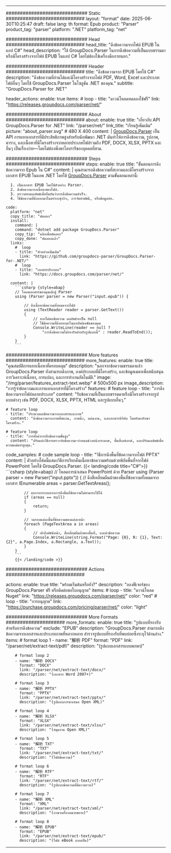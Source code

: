 


---
############################# Static ############################
layout: "format"
date:  2025-06-30T10:25:47
draft: false
lang: th
format: Epub
product: "Parser"
product_tag: "parser"
platform: ".NET"
platform_tag: "net"

############################# Head ############################
head_title: "ดึงข้อความจากไฟล์ EPUB ในแอป C#"
head_description: "ใช้ GroupDocs.Parser ในการดึงข้อความที่เป็นแบบธรรมดาหรือมีโครงสร้างจากไฟล์ EPUB ในแอป C# โดยไม่ต้องใช้เครื่องมือภายนอก."

############################# Header ############################
title: "ดึงข้อความจาก EPUB โดยใช้ C#" 
description: "ดึงข้อความที่อ่านได้และมีโครงสร้างจากไฟล์ PDF, Word, Excel และประเภทไฟล์อื่นๆ โดยใช้ GroupDocs.Parser ในโซลูชัน .NET ของคุณ."
subtitle: "GroupDocs.Parser for .NET" 

header_actions:
  enable: true
  items:
    #  loop
    - title: "ดาวน์โหลดทดลองใช้ฟรี"
      link: "https://releases.groupdocs.com/parser/net/"
      
############################# About ############################
about:
    enable: true
    title: "เกี่ยวกับ API GroupDocs.Parser for .NET"
    link: "/parser/net/"
    link_title: "เรียนรู้เพิ่มเติม"
    picture: "about_parser.svg" # 480 X 400
    content: |
       [GroupDocs.Parser](/parser/net/) เป็น API การแยกเอกสารที่มีประสิทธิภาพสูงสำหรับนักพัฒนา .NET มันทำให้การดึงข้อความ, รูปภาพ, ตาราง, และเนื้อหาที่มีโครงสร้างจากหลายประเภทไฟล์รวมถึง PDF, DOCX, XLSX, PPTX และอื่นๆ เป็นเรื่องง่าย—โดยไม่ต้องพึ่งพาไลบรารีของบุคคลที่สาม.

############################# Steps ############################
steps:
    enable: true
    title: "ขั้นตอนการดึงข้อความจาก Epub ใน C#"
    content: |
      คุณสามารถดึงข้อความที่สะอาดและมีโครงสร้างจากเอกสาร EPUB ในแอพ .NET โดยใช้ [GroupDocs.Parser](/parser/net/) ตามขั้นตอนเหล่านี้:
      
      1. เปิดเอกสาร EPUB โดยใช้ตัวอย่าง Parser.
      2. ดึงข้อความจากเนื้อหาของไฟล์.
      3. ตรวจสอบผลลัพธ์เพื่อยืนยันว่าการดึงข้อความสำเร็จ.
      4. ใช้ข้อความที่ดึงออกมาในตรรกะธุรกิจ, การจัดทำดัชนี, หรือข้อมูลท่อ.
   
    code:
      platform: "net"
      copy_title: "คัดลอก"
      install:
        command: |
        command: "dotnet add package GroupDocs.Parser"
        copy_tip: "คลิกเพื่อคัดลอก"
        copy_done: "คัดลอกแล้ว"
      links:
        #  loop
        - title: "ตัวอย่างเพิ่มเติม"
          link: "https://github.com/groupdocs-parser/GroupDocs.Parser-for-.NET/"
        #  loop
        - title: "เอกสารประกอบ"
          link: "https://docs.groupdocs.com/parser/net/"
          
      content: |
        ```csharp {style=abap}
        // โหลดเอกสารของคุณเข้าสู่ Parser
        using (Parser parser = new Parser("input.epub")) {

            // ดึงเนื้อหาข้อความทั้งหมดจากไฟล์
            using (TextReader reader = parser.GetText()) 
            {
                // หากไม่พบข้อความ ผลลัพธ์จะเป็น null
                // ใช้ข้อความที่ดึงออกมาในแอปพลิเคชันของคุณ
                Console.WriteLine(reader == null ? 
                    "การดึงข้อความไม่รองรับสำหรับรูปแบบนี้" : reader.ReadToEnd());
            }
        }
        ```  

############################# More features ############################
more_features:
  enable: true
  title: "คุณสมบัติการแยกเนื้อหาที่ครอบคลุม"
  description: "นอกจากข้อความธรรมดาแล้ว GroupDocs.Parser ยังสามารถดึงภาพ, องค์ประกอบที่มีโครงสร้าง, และข้อมูลเมตาเพื่อสนับสนุนการวิเคราะห์เนื้อหา, การแปลง, และการทำงานอัตโนมัติ."
  image: "/img/parser/features_extract-text.webp" # 500x500 px
  image_description: "การรู้จำข้อความและการแยกเอกสารที่มีโครงสร้าง"
  features:
    # feature loop
    - title: "การดึงข้อความจากไฟล์หลายประเภท"
      content: "รับข้อความที่เป็นแบบธรรมดาหรือมีโครงสร้างจากรูปแบบต่างๆ เช่น PDF, DOCX, XLSX, PPTX, HTML และรูปแบบอื่นๆ."

    # feature loop
    - title: "ประมวลผลข้อความจากเอกสารและภาพ"
      content: "ดึงข้อความจากภาพที่สแกน, ภาพนิ่ง, แผ่นงาน, และเอกสารดิจิทัล โดยยังคงรักษาโครงสร้าง."

    # feature loop
    - title: "การตั้งค่าการดึงข้อความขั้นสูง"
      content: "ปรับแต่งวิธีการตรวจจับข้อความ—กำหนดช่วงหน้ากระดาษ, พื้นที่เลย์เอาต์, และปรับผลลัพธ์เพื่อความแม่นยำสูงสุด."
      
  code_samples:
    # code sample loop
    - title: "วิธีการดึงพื้นที่ข้อความจากไฟล์ PPTX"
      content: |
        ตัวอย่างโค้ดนี้แสดงวิธีการเรียกคืนเนื้อหาข้อความพร้อมด้วยพิกัดพื้นที่จากไฟล์ PowerPoint โดยใช้ GroupDocs.Parser.
        {{< landing/code title="C#">}}
        ```csharp {style=abap}
        //  โหลดการนำเสนอ PowerPoint ด้วย Parser
        using (Parser parser = new Parser("input.pptx"))
        {
            // ดึงสี่เหลี่ยมผืนผ้าของพื้นที่ข้อความทั้งหมดจากเอกสาร
            IEnumerable<PageTextArea> areas = parser.GetTextAreas();

            // ออกจากระบบหากการดึงพื้นที่ข้อความไม่สามารถใช้ได้
            if (areas == null)
            {
                return;
            }

            // วนรอบแต่ละพื้นที่ข้อความของแต่ละหน้า
            foreach (PageTextArea a in areas)
            {
                // เข้าถึงดัชนีหน้า, สี่เหลี่ยมผืนผ้าของพื้นที่, และค่าข้อความ
                Console.WriteLine(string.Format("Page: {0}, R: {1}, Text: {2}", a.Page.Index, a.Rectangle, a.Text));
            }
        }
        ```
        {{< /landing/code >}}


############################# Actions ############################

actions:
  enable: true
  title: "พร้อมเริ่มต้นหรือยัง?"
  description: "ลองฟีเจอร์ของ GroupDocs.Parser ฟรี หรือติดต่อขอใบอนุญาต"
  items:
    #  loop
    - title: "ดาวน์โหลด Nuget"
      link: "https://releases.groupdocs.com/parser/net/"
      color: "red"
        #  loop
    - title: "การอนุญาต"
      link: "https://purchase.groupdocs.com/pricing/parser/net/"
      color: "light"


############################# More Formats #####################
more_formats:
    enable: true
    title: "รูปแบบที่รองรับสำหรับการดึงข้อความ"
    exclude: "EPUB"
    description: "GroupDocs.Parser สามารถดึงข้อความจากเอกสารและประเภทภาพที่หลากหลาย สำรวจรูปแบบที่รองรับที่พบบ่อยซึ่งระบุไว้ด้านล่าง."
    items: 
        # format loop 1
        - name: "解析 PDF"
          format: "PDF"
          link: "/parser/net/extract-text/pdf/"
          description: "(รูปแบบเอกสารแบบพกพา)"
          
        # format loop 2
        - name: "解析 DOCX"
          format: "DOCX"
          link: "/parser/net/extract-text/docx/"
          description: "(เอกสาร Word 2007+)"
          
        # format loop 3
        - name: "解析 PPTX"
          format: "PPTX"
          link: "/parser/net/extract-text/pptx/"
          description: "(รูปแบบการนำเสนอ Open XML)"
          
        # format loop 4
        - name: "解析 XLSX"
          format: "XLSX"
          link: "/parser/net/extract-text/xlsx/"
          description: "(สมุดงาน Open XML)"
          
        # format loop 5
        - name: "解析 TXT"
          format: "TXT"
          link: "/parser/net/extract-text/txt/"
          description: "(ไฟล์ข้อความ)"
          
        # format loop 6
        - name: "解析 RTF"
          format: "RTF"
          link: "/parser/net/extract-text/rtf/"
          description: "(รูปแบบข้อความที่มีความรวย)"
          
        # format loop 7
        - name: "解析 XML"
          format: "XML"
          link: "/parser/net/extract-text/xml/"
          description: "(ภาษาเครื่องหมายขยาย)"
          
        # format loop 8
        - name: "解析 EPUB"
          format: "EPUB"
          link: "/parser/net/extract-text/epub/"
          description: "(ไฟล์ eBook แบบเปิด)"
         
          

---